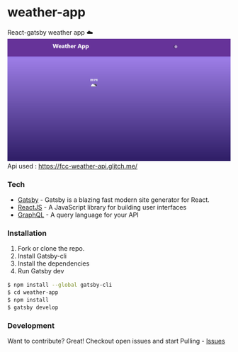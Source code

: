 # weather-app
React-gatsby weather app :cloud:
![](https://raw.githubusercontent.com/Trapsta/RI/master/Screenshots/eee6439a-38b5-4e13-83f8-9b5cf2ad8315.png)
Api used : https://fcc-weather-api.glitch.me/

### Tech
* [Gatsby](https://www.gatsbyjs.org/) - Gatsby is a blazing fast modern site generator for React.
* [ReactJS](https://reactjs.org) - A JavaScript library for building user interfaces
* [GraphQL](https://graphql.org) - A query language for your API

### Installation
1. Fork or clone the repo.
2. Install Gatsby-cli
3. Install the dependencies 
4. Run Gatsby dev

```sh
$ npm install --global gatsby-cli
$ cd weather-app
$ npm install 
$ gatsby develop
```




### Development

Want to contribute? Great!
Checkout open issues and start Pulling - [Issues](../../issues/)







